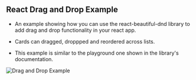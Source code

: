 ## React Drag and Drop Example

- An example showing how you can use the react-beautiful-dnd library to add drag and drop functionality in your react app.

- Cards can dragged, droppped and reordered across lists.

- This example is similar to the playground one shown in the library's documentation.


![Drag and Drop Example](https://media.giphy.com/media/tz8qzNnnv6lPTyfz4y/giphy.gif)